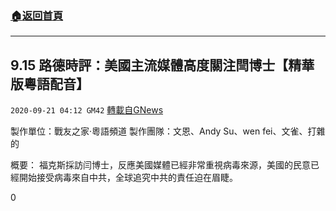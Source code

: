 ###  [:house:返回首頁](https://github.com/ourhimalayas/txt)
---

## 9.15 路德時評：美國主流媒體高度關注閆博士【精華版粵語配音】
`2020-09-21 04:12 GM42` [轉載自GNews](https://gnews.org/zh-hant/373139/)

製作單位：戰友之家·粵語頻道
製作團隊：文恩、Andy Su、wen fei、文雀、打雜的



概要：
福克斯採訪闫博士，反應美國媒體已經非常重視病毒來源，美國的民意已經開始接受病毒來自中共，全球追究中共的責任迫在眉睫。

0

